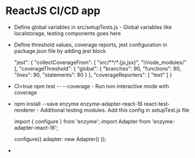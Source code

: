 # ReactJS CI/CD app

  * Define global variables in src/setupTests.js - Global variables like localstorage, testing components goes here

  * Define threshold values, coverage reports, jest configuration in package.json file by adding jest block

      "jest": {
          "collectCoverageFrom": [
            "src/**/*.{js,jsx}",
            "!<rootDir>/node_modules/"
          ],
          "coverageThreshold": {
            "global": {
              "branches": 90,
              "functions": 90,
              "lines": 90,
              "statements": 90
            }
          },
          "coverageReporters": [
            "text"
          ]
      }

  * CI=true npm test -- --coverage - Run non interactive mode with coverage

  * npm install --save enzyme enzyme-adapter-react-16 react-test-renderer - Additional testing modules. Add this config in setupTest.js file

      import { configure } from 'enzyme';
      import Adapter from 'enzyme-adapter-react-16';

      configure({ adapter: new Adapter() });

  * 